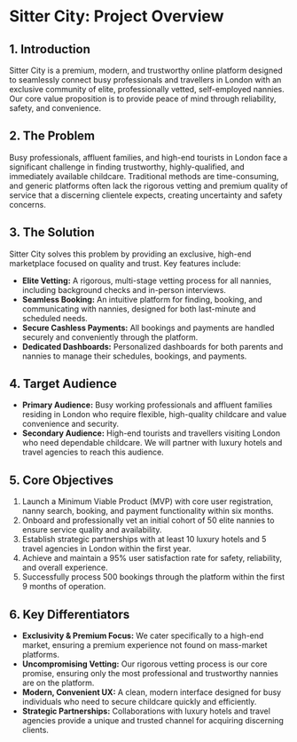 # Sitter City: Project Overview

## 1. Introduction
Sitter City is a premium, modern, and trustworthy online platform designed to seamlessly connect busy professionals and travellers in London with an exclusive community of elite, professionally vetted, self-employed nannies. Our core value proposition is to provide peace of mind through reliability, safety, and convenience.

## 2. The Problem
Busy professionals, affluent families, and high-end tourists in London face a significant challenge in finding trustworthy, highly-qualified, and immediately available childcare. Traditional methods are time-consuming, and generic platforms often lack the rigorous vetting and premium quality of service that a discerning clientele expects, creating uncertainty and safety concerns.

## 3. The Solution
Sitter City solves this problem by providing an exclusive, high-end marketplace focused on quality and trust. Key features include:
- **Elite Vetting:** A rigorous, multi-stage vetting process for all nannies, including background checks and in-person interviews.
- **Seamless Booking:** An intuitive platform for finding, booking, and communicating with nannies, designed for both last-minute and scheduled needs.
- **Secure Cashless Payments:** All bookings and payments are handled securely and conveniently through the platform.
- **Dedicated Dashboards:** Personalized dashboards for both parents and nannies to manage their schedules, bookings, and payments.

## 4. Target Audience
- **Primary Audience:** Busy working professionals and affluent families residing in London who require flexible, high-quality childcare and value convenience and security.
- **Secondary Audience:** High-end tourists and travellers visiting London who need dependable childcare. We will partner with luxury hotels and travel agencies to reach this audience.

## 5. Core Objectives
1.  Launch a Minimum Viable Product (MVP) with core user registration, nanny search, booking, and payment functionality within six months.
2.  Onboard and professionally vet an initial cohort of 50 elite nannies to ensure service quality and availability.
3.  Establish strategic partnerships with at least 10 luxury hotels and 5 travel agencies in London within the first year.
4.  Achieve and maintain a 95% user satisfaction rate for safety, reliability, and overall experience.
5.  Successfully process 500 bookings through the platform within the first 9 months of operation.

## 6. Key Differentiators
- **Exclusivity & Premium Focus:** We cater specifically to a high-end market, ensuring a premium experience not found on mass-market platforms.
- **Uncompromising Vetting:** Our rigorous vetting process is our core promise, ensuring only the most professional and trustworthy nannies are on the platform.
- **Modern, Convenient UX:** A clean, modern interface designed for busy individuals who need to secure childcare quickly and efficiently.
- **Strategic Partnerships:** Collaborations with luxury hotels and travel agencies provide a unique and trusted channel for acquiring discerning clients.